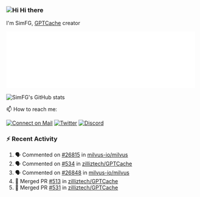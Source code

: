 ### <img src='https://qpluspicture.oss-cn-beijing.aliyuncs.com/6LjjQA/Hi.gif' alt='Hi' width="24"/> Hi there

I'm SimFG, [GPTCache](https://github.com/zilliztech/GPTCache) creator

![Metrics 👋](/metrics.plugin.followup.user.svg)

![SimFG's GitHub stats](https://github-readme-stats.vercel.app/api?username=SimFG&show_icons=true&theme=radical&count_private=true)

📫 How to reach me:

[![Connect on Mail](https://img.shields.io/badge/Ask%20me-anything-1abc9c.svg)](mailto:1142838399@qq.com)
[![Twitter](https://img.shields.io/twitter/follow/FogSim?style=social)](https://twitter.com/FogSim)
[![Discord](https://img.shields.io/discord/1092648432495251507?label=Discord&logo=discord)](https://discord.gg/Q8C6WEjSWV)

### :zap: Recent Activity

<!--START_SECTION:activity-->
1. 🗣 Commented on [#26815](https://github.com/milvus-io/milvus/issues/26815) in [milvus-io/milvus](https://github.com/milvus-io/milvus)
2. 🗣 Commented on [#534](https://github.com/zilliztech/GPTCache/issues/534) in [zilliztech/GPTCache](https://github.com/zilliztech/GPTCache)
3. 🗣 Commented on [#26848](https://github.com/milvus-io/milvus/issues/26848) in [milvus-io/milvus](https://github.com/milvus-io/milvus)
4. 🎉 Merged PR [#513](https://github.com/zilliztech/GPTCache/pull/513) in [zilliztech/GPTCache](https://github.com/zilliztech/GPTCache)
5. 🎉 Merged PR [#531](https://github.com/zilliztech/GPTCache/pull/531) in [zilliztech/GPTCache](https://github.com/zilliztech/GPTCache)
<!--END_SECTION:activity-->

